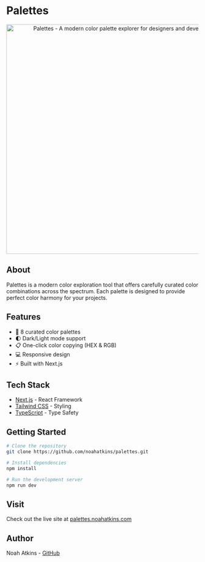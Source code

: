 # Palettes

<div align="center">
  <a href="https://palettes.noahatkins.com">
    <img 
      alt="Palettes - A modern color palette explorer for designers and developers"
      src="https://palettes.noahatkins.com/api/og"
      width="600"
    >
  </a>
</div>

## About

Palettes is a modern color exploration tool that offers carefully curated color combinations across the spectrum. Each palette is designed to provide perfect color harmony for your projects.

## Features

- 🎨 8 curated color palettes
- 🌓 Dark/Light mode support
- 📋 One-click color copying (HEX & RGB)
- 💻 Responsive design
- ⚡ Built with Next.js

## Tech Stack

- [Next.js](https://nextjs.org/) - React Framework
- [Tailwind CSS](https://tailwindcss.com/) - Styling
- [TypeScript](https://www.typescriptlang.org/) - Type Safety

## Getting Started

```bash
# Clone the repository
git clone https://github.com/noahatkins/palettes.git

# Install dependencies
npm install

# Run the development server
npm run dev
```

## Visit

Check out the live site at [palettes.noahatkins.com](https://palettes.noahatkins.com)

## Author

Noah Atkins - [GitHub](https://github.com/noahatkins)
